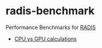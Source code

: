 # radis-benchmark

Performance Benchmarks for [RADIS](http://radis.github.io/) 

- [CPU vs GPU calculations](./TEST1.ipynb)
